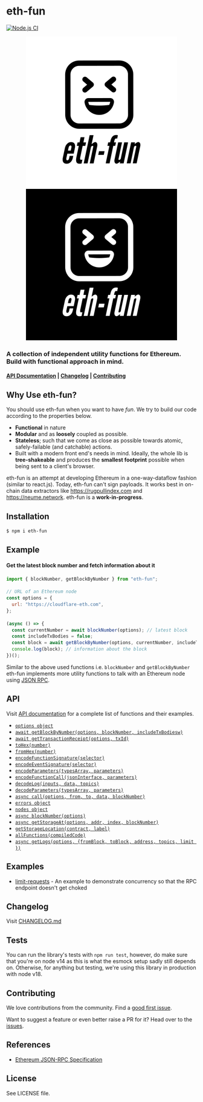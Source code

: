 # eth-fun

[![Node.js CI](https://github.com/attestate/eth-fun/actions/workflows/node.js.yml/badge.svg)](https://github.com/attestate/eth-fun/actions/workflows/node.js.yml)

<p align="center">
  <img src="/assets/eth-fun-logo-light.svg#gh-light-mode-only" />
  <img src="/assets/eth-fun-logo-dark.svg#gh-dark-mode-only" />
</p>

### A collection of independent utility functions for Ethereum. Build with functional approach in mind.

#### [API Documentation](/API.md) | [Changelog](/CHANGELOG.md) | [Contributing](readme.md/#Contributing)

## Why Use eth-fun?

You should use eth-fun when you want to have _fun_. We try to build our
code according to the properties below.

- **Functional** in nature
- **Modular** and as **loosely** coupled as possible.
- **Stateless**; such that we come as close as possible towards atomic,
  safely-failable (and catchable) actions.
- Built with a modern front end's needs in mind. Ideally, the whole lib is
  **tree-shakeable** and produces the **smallest footprint** possible when being sent
  to a client's browser.

eth-fun is an attempt at developing Ethereum in a one-way-dataflow fashion
(similar to react.js). Today, eth-fun can't sign payloads. It works best in on-chain
data extractors like https://rugpullindex.com and https://neume.network. eth-fun is a
**work-in-progress**.

## Installation

```bash
$ npm i eth-fun
```

## Example

#### Get the latest block number and fetch information about it

```js
import { blockNumber, getBlockByNumber } from "eth-fun";

// URL of an Ethereum node
const options = {
  url: "https://cloudflare-eth.com",
};

(async () => {
  const currentNumber = await blockNumber(options); // latest block
  const includeTxBodies = false;
  const block = await getBlockByNumber(options, currentNumber, includeTxBodies);
  console.log(block); // information about the block
})();
```

Similar to the above used functions i.e. `blockNumber` and `getBlockByNumber`
eth-fun implements more utility functions to talk with an Ethereum node using
[JSON RPC](https://ethereum.org/en/developers/docs/apis/json-rpc/).

## API

Visit [API documentation](/API.md) for a complete list of functions and their examples.

- [`options object`](/API.md#options-object)
- [`await getBlockByNumber(options, blockNumber, includeTxBodiesw)`](/API.md#await-getblockbynumberoptions-blocknumber-includetxbodies)
- [`await getTransactionReceipt(options, txId)`](/API.md#await-gettransactionreceiptoptions-txid)
- [`toHex(number)`](/API.md#tohexnumber)
- [`fromHex(number)`](/API.md#fromhexnumber)
- [`encodeFunctionSignature(selector)`](/API.md#web3-eth-abi-functions)
- [`encodeEventSignature(selector)`](/API.md#web3-eth-abi-functions)
- [`encodeParameters(typesArray, parameters)`](/API.md#web3-eth-abi-functions)
- [`encodeFunctionCall(jsonInterface, parameters)`](/API.md#web3-eth-abi-functions)
- [`decodeLog(inputs, data, topics)`](/API.md#web3-eth-abi-functions)
- [`decodeParameters(typesArray, parameters)`](/API.md#decodeparameters)
- [`async call(options, from, to, data, blockNumber)`](/API.md#async-calloptions-from-to-data-blocknumber)
- [`errors object`](/API.md#errors-object)
- [`nodes object`](/API.md#nodes-object)
- [`async blockNumber(options)`](/API.md#async-blocknumberoptions)
- [`async getStorageAt(options, addr, index, blockNumber)`](/API.md#async-getstorageatoptions-addr-index-blocknumber)
- [`getStorageLocation(contract, label)`](/API.md#getstoragelocationcontract-label)
- [`allFunctions(compiledCode)`](/API.md#allfunctionscompiledcode)
- [`async getLogs(options, {fromBlock, toBlock, address, topics, limit })`](/API.md#async-getlogsoptions-fromblock-toblock-address-topics-limit-)

## Examples

- [limit-requests](/examples/limit-requests) - An example to demonstrate concurrency so that the RPC endpoint doesn't get choked

## Changelog

Visit [CHANGELOG.md](/CHANGELOG.md)

## Tests

You can run the library's tests with `npm run test`, however, do make sure that
you're on node v14 as this is what the esmock setup sadly still depends on.
Otherwise, for anything but testing, we're using this library in production
with node v18.

## Contributing

We love contributions from the community. Find a [good first issue](https://github.com/attestate/eth-fun/issues?q=is%3Aissue+is%3Aopen+label%3A%22good+first+issue%22).

Want to suggest a feature or even better raise a PR for it? Head over to the [issues](https://github.com/attestate/eth-fun/issues).

## References

- [Ethereum JSON-RPC Specification](https://ethereum.github.io/execution-apis/api-documentation/)

## License

See LICENSE file.
